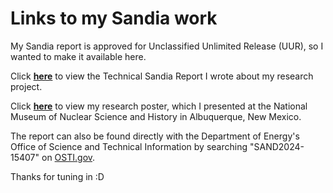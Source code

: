 # Links to my Sandia work

My Sandia report is approved for Unclassified Unlimited Release (UUR), so I wanted to make it available here.

Click **[here](https://www.osti.gov/servlets/purl/2480118/)** to view the Technical Sandia Report I wrote about my research project.

Click **[here](https://taliaduffy.github.io/sandia_files/research_poster.pdf)** to view my research poster, which I presented at the National Museum of Nuclear Science and History in Albuquerque, New Mexico.

The report can also be found directly with the Department of Energy's Office of Science and Technical Information by searching "SAND2024-15407" on [OSTI.gov](https://www.osti.gov).

Thanks for tuning in :D
